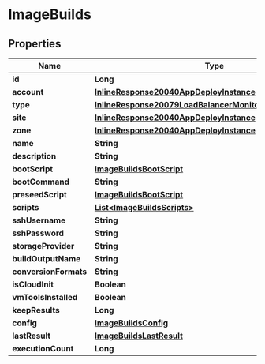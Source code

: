

# ImageBuilds

## Properties

Name | Type | Description | Notes
------------ | ------------- | ------------- | -------------
**id** | **Long** |  |  [optional]
**account** | [**InlineResponse20040AppDeployInstance**](InlineResponse20040AppDeployInstance.md) |  |  [optional]
**type** | [**InlineResponse20079LoadBalancerMonitorLoadBalancerType**](InlineResponse20079LoadBalancerMonitorLoadBalancerType.md) |  |  [optional]
**site** | [**InlineResponse20040AppDeployInstance**](InlineResponse20040AppDeployInstance.md) |  |  [optional]
**zone** | [**InlineResponse20040AppDeployInstance**](InlineResponse20040AppDeployInstance.md) |  |  [optional]
**name** | **String** |  |  [optional]
**description** | **String** |  |  [optional]
**bootScript** | [**ImageBuildsBootScript**](ImageBuildsBootScript.md) |  |  [optional]
**bootCommand** | **String** |  |  [optional]
**preseedScript** | [**ImageBuildsBootScript**](ImageBuildsBootScript.md) |  |  [optional]
**scripts** | [**List&lt;ImageBuildsScripts&gt;**](ImageBuildsScripts.md) |  |  [optional]
**sshUsername** | **String** |  |  [optional]
**sshPassword** | **String** |  |  [optional]
**storageProvider** | **String** |  |  [optional]
**buildOutputName** | **String** |  |  [optional]
**conversionFormats** | **String** |  |  [optional]
**isCloudInit** | **Boolean** |  |  [optional]
**vmToolsInstalled** | **Boolean** |  |  [optional]
**keepResults** | **Long** |  |  [optional]
**config** | [**ImageBuildsConfig**](ImageBuildsConfig.md) |  |  [optional]
**lastResult** | [**ImageBuildsLastResult**](ImageBuildsLastResult.md) |  |  [optional]
**executionCount** | **Long** |  |  [optional]




